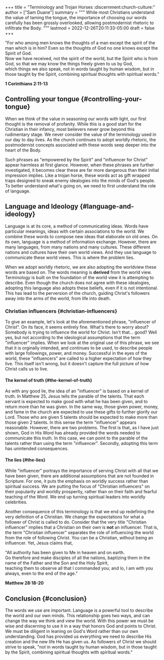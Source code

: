 +++
title = "Terminology and Trojan Horses :discernment:church-culture:"
author = ["Sam Duane"]
summary = """
  While most Christians understand the value of taming the tongue, the importance of choosing our words carefully has been
  grossly overlooked, allowing postmodernist rhetoric to infiltrate the Body.
  """
lastmod = 2022-12-26T20:11:33-05:00
draft = false
+++

<div class="verse">
"For who among men knows the thoughts of a man except the spirit of the man which is in him? Even so the thoughts of God no one knows except the Spirit of God.<br />
Now we have received, not the spirit of the world, but the Spirit who is from God, so that we may know the things freely given to us by God,<br />
which things we also speak, not in words taught by human wisdom, but in those taught by the Spirit, combining spiritual thoughts with spiritual words."<br />

**1 Corinthians 2:11-13**<br />
</div>


## Controlling your tongue {#controlling-your-tongue}

When we think of the value in seasoning our words with light, our first thought is the removal of profanity. While
this is a good start for the Christian in their infancy, most believers never grow beyond this rudimentary stage. We
never consider the value of the terminology used in our day to day lives. As the church continues to adopt worldly
rhetoric, the postmodernist concepts associated with these words seep deeper into the heart of the Body.

Such phrases as "empowered by the Spirit" and "influencer for Christ" appear harmless at first glance. However, when
these phrases are further investigated, it becomes clear these are far more dangerous than their initial impression
implies. Like a trojan horse, these words act as gift wrapped traps designed to sneak enemy idealogies into the minds of
God's people. To better understand what's going on, we need to first understand the role of language.


## Language and Ideology {#language-and-ideology}

Language is at its core, a method of communicating ideas. Words have particular meanings, ideas with certain
associations to the world. We combine these words to compose new ideas that elaborate on old ones. On its own, language
is a method of information exchange. However, there are many languages, from many nations and many cultures. These
different nations and cultures have their own world views. And they use language to communicate these world views. This
is where the problem lies.

When we adopt worldly rhetoric, we are also adopting the worldview these words are based on. The words meaning is
**derived** from the world view. Terminology is built on the foundation of the world view it is attempting to describe.
Even though the church does not agree with these idealogies, adopting this language also adopts these beliefs, even if
it is not intentional. This has lead to the perversion of the church, guiding Christ's followers away into the arms of
the world, from life into death.


### Christian influencers {#christian-influencers}

To give an example, let's look at the aforementioned phrase, "influencer of Christ". On its face,
it seems entirely fine. What's there to worry about? Somebody is trying to influence the world for Christ. Isn't that...
good? Well yes, but not according to the ideological assumptions that the term "influencer" implies. When we look at the
original use of this phrase, we see that it is orginally intended, and continues to be used, to describe people with
large followings, power, and money. Successful in the eyes of the world, these "influencers" are called to a higher
expectation of how they live. This itself isn't wrong, but it doesn't capture the full picture of how Christ calls us to
live.


#### The kernel of truth {#the-kernel-of-truth}

As with any good lie, the idea of an "influencer" is based on a kernel of truth. In Matthew 25, Jesus tells the
parable of the talents. That each servant is expected to make good with what he has been given, and to return more than
he was given. In the same way, those given power, money, and fame in the church are expected to use these gifts to
further glorify our Lord. Those who are given 5 talents should be expected to make more than those given 2 talents. In
this sense the term "influencer" appears reasonable. However, there are two problems. The first is that, as I have just shown,
God in His Word has already provided the words needed to communicate this truth. In this case, we can point to the
parable of the talents rather than using the term "influencer". Secondly, adopting this term has unintended
consequences.


#### The lies {#the-lies}

While "influencer" portrays the importance of serving Christ with all that we have been given, there are additional
assumptions that are not founded in Scripture. For one, it puts the emphasis on worldly success rather than spiritual
success. We are putting the focus of "Christian influencers" on their popularity and worldly prosperity, rather than on their faith
and fearful teaching of the Word. We end up turning spiritual leaders into worldly celebrities.

Another consequence of this terminology is that we end up redefining the very definition of a Christian. We change
the expectations for what a follower of Christ is called to do. Consider that the very title "Christian influencer"
implies that a Christian on their own is **not** an influencer. That is, the term "Christian influencer" separates the
role of influencing the world from the role of following Christ. You can be a Christian, without being an influencer.
Yet, Jesus claims that,

<div class="verse">
"All authority has been given to Me in heaven and on earth.<br />
Go therefore and make disciples of all the nations, baptizing them in the name of the Father and the Son and the Holy Spirit,<br />
teaching them to observe all that I commanded you; and lo, I am with you always, even to the end of the age.”<br />

**Matthew 28:18-20**<br />
</div>


## Conclusion {#conclusion}

The words we use are important. Language is a powerful tool to describe the world and our own minds. This
relationship goes two ways, and can change the way we think and view the world. With this power we must be wise and discerning to
use it in a way that honors God and points to Christ. We must be diligent in leaning on God's Word rather than our own
understanding. God has provided us everything we need to describe His creation and the new life He has given us. As
followers of Christ we should strive to speak, "not in words taught by human wisdom, but in those taught by the Spirit,
combining spiritual thoughts with spiritual words."
